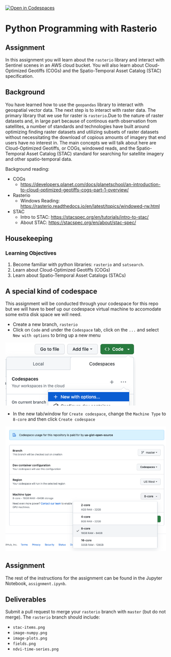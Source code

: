 [![Open in Codespaces](https://classroom.github.com/assets/launch-codespace-f4981d0f882b2a3f0472912d15f9806d57e124e0fc890972558857b51b24a6f9.svg)](https://classroom.github.com/open-in-codespaces?assignment_repo_id=10668908)
# Python Programming with Rasterio
## Assignment
In this assignment you will learn about the `rasterio` library and interact with Sentinel scenes in an AWS cloud bucket. You will also learn about Cloud-Optimized Geotiffs (COGs) and the Spatio-Temporal Asset Catalog (STAC) specification.

## Background
You have learned how to use the `geopandas` library to interact with geospatial vector data. The next step is to interact with raster data. The primary library that we use for raster is `rasterio`.Due to the nature of raster datasets and, in large part because of continous earth observation from satellites, a number of standards and technologies have built around optimizing finding raster datasets and utilizing subsets of raster datasets without necessitating the download of copious amounts of imagery that end users have no interest in. The main concepts we will talk about here are Cloud-Optimized Geotiffs, or COGs, windowed reads, and the Spatio-Temporal Asset Catalog (STAC) standard for searching for satellite imagery and other spatio-temporal data.

Background reading:
- COGs
  - https://developers.planet.com/docs/planetschool/an-introduction-to-cloud-optimized-geotiffs-cogs-part-1-overview/
- Rasterio
  - Windows Reading: https://rasterio.readthedocs.io/en/latest/topics/windowed-rw.html
- STAC
  - Intro to STAC: https://stacspec.org/en/tutorials/intro-to-stac/
  - About STAC: https://stacspec.org/en/about/stac-spec/ 

## Housekeeping
### Learning Objectives
1) Become familiar with python libraries: `rasterio` and `satsearch`.
2) Learn about Cloud-Optimized Geotiffs (COGs)
3) Learn about Spatio-Temporal Asset Catalogs (STACs)

## A special kind of codespace
This assignment will be conducted through your codespace for this repo but we will have to beef up our codespace virtual machine to accomodate some extra disk space we will need.
- Create a new branch, `rasterio`
- Click on `Code` and under the `Codespace` tab, click on the `...` and select `New with options` to bring up a new menu

![media/codespace-new-with-options.png](media/codespace-new-with-options.png)

- In the new tab/window for `Create codespace`, change the `Machine Type` to `8-core` and then click `Create codespace`

![media/codespace-new-8-core.png](media/codespace-new-8-core.png)

## Assignment
The rest of the instructions for the assignment can be found in the Jupyter Notebook, `assignment.ipynb`.

## Deliverables
Submit a pull request to merge your `rasterio` branch with `master` (but do not merge). The `rasterio` branch should include:
- `stac-items.png`
- `image-numpy.png`
- `image-plots.png`
- `fields.png`
- `ndvi-time-series.png`
